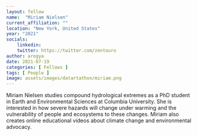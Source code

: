 ```yaml
---
layout: fellow
name:  "Miriam Nielsen"
current_affiliation: ""
location: "New York, United States"
year: "2021"
socials:
    linkedin: 
    twitter: https://twitter.com/zentouro
author: arogya
date: 2021-07-19
categories: [ Fellows ]
tags: [ People ]
image: assets/images/datartathon/miriam.png
---
```


Miriam Nielsen studies compound hydrological extremes as a PhD student in Earth and Environmental Sciences at Columbia University. She is interested in how severe hazards will change under warming and the vulnerability of people and ecosystems to these changes. Miriam also creates online educational videos about climate change and environmental advocacy.